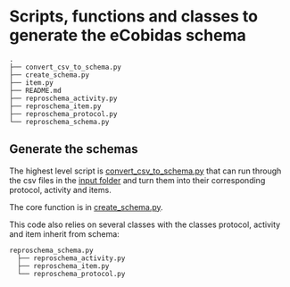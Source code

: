 # Scripts, functions and classes to generate the eCobidas schema

```
.
├── convert_csv_to_schema.py
├── create_schema.py
├── item.py
├── README.md
├── reproschema_activity.py
├── reproschema_item.py
├── reproschema_protocol.py
└── reproschema_schema.py

```

## Generate the schemas

The highest level script is [convert_csv_to_schema.py](./convert_csv_to_schema.py) that can run through the csv files in the [input folder](../inputs/csv/) and turn them into their corresponding protocol, activity and items.

The core function is in [create_schema.py](./create_schema.pycreate_schema.py).

This code also relies on several classes with the classes protocol, activity and item inherit from schema:

```
reproschema_schema.py 
  ├── reproschema_activity.py 
  ├── reproschema_item.py
  └── reproschema_protocol.py
```
